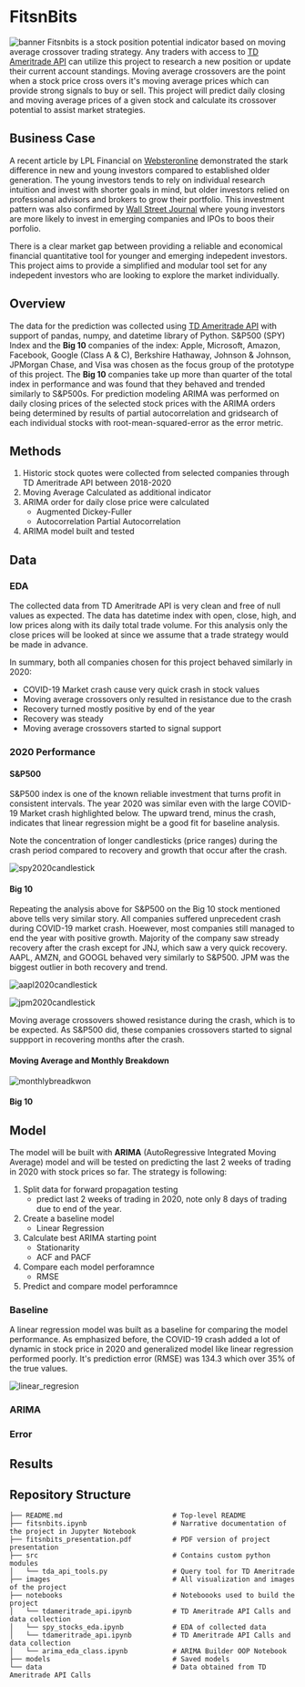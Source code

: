# FitsnBits
![banner](https://github.com/yunghanjeong/fitsnbits/blob/main/images/banner_fidelity.png?raw=true)
Fitsnbits is a stock position potential indicator based on moving average crossover trading strategy. Any traders with access to [TD Ameritrade API](https://developer.tdameritrade.com/apis) can utilize this project to research a new position or update their current account standings. Moving average crossovers are the point when a stock price cross overs it's moving average prices which can provide strong signals to buy or sell. This project will predict daily closing and moving average prices of a given stock and calculate its crossover potential to assist market strategies. 


## Business Case
A recent article by LPL Financial on [Websteronline](https://public.websteronline.com/articles/investments-insights/how-different-generations-invest) demonstrated the stark difference in new and young investors compared to established older generation. The young investors tends to rely on individual research intuition and invest with shorter goals in mind, but older investors relied on professional advisors and brokers to grow their portfolio. This investment pattern was also confirmed by [Wall Street Journal](https://www.wsj.com/articles/the-baby-boomer-vs-millennial-investment-smackdown-11559813581) where young investors are more likely to invest in emerging companies and IPOs to boos their porfolio. 

There is a clear market gap between providing a reliable and economical financial quantitative tool for younger and emerging indepedent investors. This project aims to provide a simplified and modular tool set for any indepedent investors who are looking to explore the market individually.

## Overview
 The data for the prediction was collected using [TD Ameritrade API](https://developer.tdameritrade.com/apis) with support of pandas, numpy, and datetime library of Python. S&P500 (SPY) Index and the **Big 10** companies of the index: Apple, Microsoft, Amazon, Facebook, Google (Class A & C), Berkshire Hathaway, Johnson & Johnson, JPMorgan Chase, and Visa was chosen as the focus group of the prototype of this project. The **Big 10** companies take up more than quarter of the total index in performance and was found that they behaved and trended similarly to S&P500s. For prediction modeling ARIMA was performed on daily closing prices of the selected stock prices with the ARIMA orders being determined by results of partial autocorrelation and gridsearch of each individual stocks with root-mean-squared-error as the error metric. 

## Methods
1. Historic stock quotes were collected from selected companies through TD Ameritrade API between 2018-2020
2. Moving Average Calculated as additional indicator
3. ARIMA order for daily close price were calculated
    - Augmented Dickey-Fuller
    - Autocorrelation Partial Autocorrelation
4. ARIMA model built and tested


## Data 
### EDA
The collected data from TD Ameritrade API is very clean and free of null values as expected. The data has datetime index with open, close, high, and low prices along with its daily total trade volume. For this analysis only the close prices will be looked at since we assume that a trade strategy would be made in advance. 

In summary, both all companies chosen for this project behaved similarly in 2020:

- COVID-19 Market crash cause very quick crash in stock values
 - Moving average crossovers only resulted in resistance due to the crash
- Recovery turned mostly positive by end of the year
- Recovery was steady
 - Moving average crossovers started to signal support
    
### 2020 Performance

#### S&P500
S&P500 index is one of the known reliable investment that turns profit in consistent intervals. The year 2020 was similar even with the large COVID-19 Market crash highlighted below. The upward trend, minus the crash, indicates that linear regression might be a good fit for baseline analysis. 

Note the concentration of longer candlesticks (price ranges) during the crash period compared to recovery and growth that occur after the crash. 

![spy2020candlestick](https://github.com/yunghanjeong/fitsnbits/blob/main/images/spy_2020_candlestick.png?raw=true)

#### Big 10
Repeating the analysis above for S&P500 on the Big 10 stock mentioned above tells very similar story. All companies suffered unprecedent crash during COVID-19 market crash. Hoewever, most companies still managed to end the year with positive growth. Majority of the company saw stready recovery after the crash except for JNJ, which saw a very quick recovery. AAPL, AMZN, and GOOGL behaved very similarly to S&P500. JPM was the biggest outlier in both recovery and trend.

![aapl2020candlestick](https://github.com/yunghanjeong/fitsnbits/blob/main/images/aapl_2020_candlestick.png?raw=true)

![jpm2020candlestick](https://github.com/yunghanjeong/fitsnbits/blob/main/images/jpm_2020_candlestick.png?raw=true)


Moving average crossovers showed resistance during the crash, which is to be expected. As S&P500 did, these companies crossovers started to signal suppport in recovering months after the crash. 

#### Moving Average and Monthly Breakdown
![monthlybreadkwon](https://github.com/yunghanjeong/fitsnbits/blob/main/images/SPY_2020_monthly.png?raw=true)

#### Big 10

## Model
The model will be built with **ARIMA** (AutoRegressive Integrated Moving Average) model and will be tested on predicting the last 2 weeks of trading in 2020 with stock prices so far. The strategy is following:


1. Split data for forward propagation testing
    - predict last 2 weeks of trading in 2020, note only 8 days of trading due to end of the year. 
2. Create a baseline model
    - Linear Regression
3. Calculate best ARIMA starting point
    - Stationarity
    - ACF and PACF
4. Compare each model perforamnce
    - RMSE
5. Predict and compare model perforamnce

### Baseline
A linear regression model was built as a baseline for comparing the model performance. As emphasized before, the COVID-19 crash added a lot of dynamic in stock price in 2020 and generalized model like linear regression performed poorly. It's prediction error (RMSE) was 134.3 which over 35% of the true values. 

![linear_regresion](https://github.com/yunghanjeong/fitsnbits/blob/main/images/spy_linear_fit.png?raw=true)

### ARIMA

### Error

## Results
<!---
1. Historic stock quotes were collected from selected companies through TD Ameritrade API between 2018-2020, exclusing the COVID-19 market crash.
2. The collected data was cleaned and stored as CSV using pandas and datetime libraries.
3. Autocorrelation and Partial Autocorelation (ACF and PACF) of individual stocks were calculated for base AR order of ARIMA.
4. GridSearch was performed on rest of ARIMA orders (I and MA) to find the orders that provided the least amount of error based on RMSE.
5. The optimal ARIMA orders were used to predict on daily prices on weekly ranges (5 days) with 25 days of data.
6. Overall RMSE was found for prediction evaluation.

## ARIMA Model Selection (ACF and PACF)
ACF and PACF of all selected stocks demonstrated very similar results where the ACF has steady drop over the lags and PACF having sharp drop after lag 2. This provides a starting point of the ARIMA model at AR order of 2. 

![s&p500](https://github.com/yunghanjeong/fitsnbits/blob/main/images/SPY.acf_pacf.png?raw=true)

Based on the starting point of AR(2), the rest of ARIMA orders were determined by gridsearch with RMSE as the metric. The order of I was limited to the max AR order minus 1 (1) and the order of MA was limited to the maximum order of AR (2). The gridsearch resulted in most models with ARIMA order of (2, 1, 1) with JPM ARIMA order of (2, 0, 2) and GOOGL ARIMA order fo (2, 0, 1).

## Results
Overall, all models predicted daily closing prices accurately with %RMSE ranging from 1.5-3% of respective stock prices. Below are the three best performing models, which are S&P500, JPMorgan Chase, and VISA. 

### BEST
![s&p500](https://github.com/yunghanjeong/fitsnbits/blob/main/images/V_prediction.png?raw=true)
![JPM](https://github.com/yunghanjeong/fitsnbits/blob/main/images/JPM_prediction.png?raw=true)
![VISA](https://github.com/yunghanjeong/fitsnbits/blob/main/images/SPY_prediction.png?raw=true)

However, there was some irregularities that significantly impacted this model. On Google class C stock (GOOG) the prediction overshot steep climbs and drops resulting in significant jumps in peaks and valleys. Johnson and Johnson (JNJ) behaved similarly with very promiment jumps between the peaks and the valleys of daily prices. 

### WORST
![GOOG](https://github.com/yunghanjeong/fitsnbits/blob/main/images/GOOG_prediction.png?raw=true)
![JNJ](https://github.com/yunghanjeong/fitsnbits/blob/main/images/JNJ_prediction.png?raw=true)

## Conclusion
Overall, all prediction made in this project yielded more than satisfactory results with all models performing very accurately in the long run. Further work is necessary to stabilize the models sudden drops, especially the inclusion of flash crash due to COVID-19 breakout. This can be tacked by inclusion of seasonality and exogenous variable (SARIMAX) and custom regression model built on neural net with RNN or LSTM layers for inclusion of model "memories".

## Future Works

- Create more stable model through inclusion of seasonality and exogenous variable (SARIMAX)
- Develop custom regression model through neural net
- Streamline process for less end-user programming
- Deploy application or library of final model for ease of use
- Stabilize the model and include COVID-19 crash. 
--->
## Repository Structure
```
├── README.md                           # Top-level README
├── fitsnbits.ipynb                     # Narrative documentation of the project in Jupyter Notebook
├── fitsnbits_presentation.pdf          # PDF version of project presentation
├── src                                 # Contains custom python modules
│   └── tda_api_tools.py                # Query tool for TD Ameritrade
├── images                              # All visualization and images of the project
├── notebooks                           # Noteboooks used to build the project
│   └── tdameritrade_api.ipynb          # TD Ameritrade API Calls and data collection
│   └── spy_stocks_eda.ipynb            # EDA of collected data
│   └── tdameritrade_api.ipynb          # TD Ameritrade API Calls and data collection
│   └── arima_eda_class.ipynb           # ARIMA Builder OOP Notebook
├── models                              # Saved models
└── data                                # Data obtained from TD Ameritrade API Calls
```